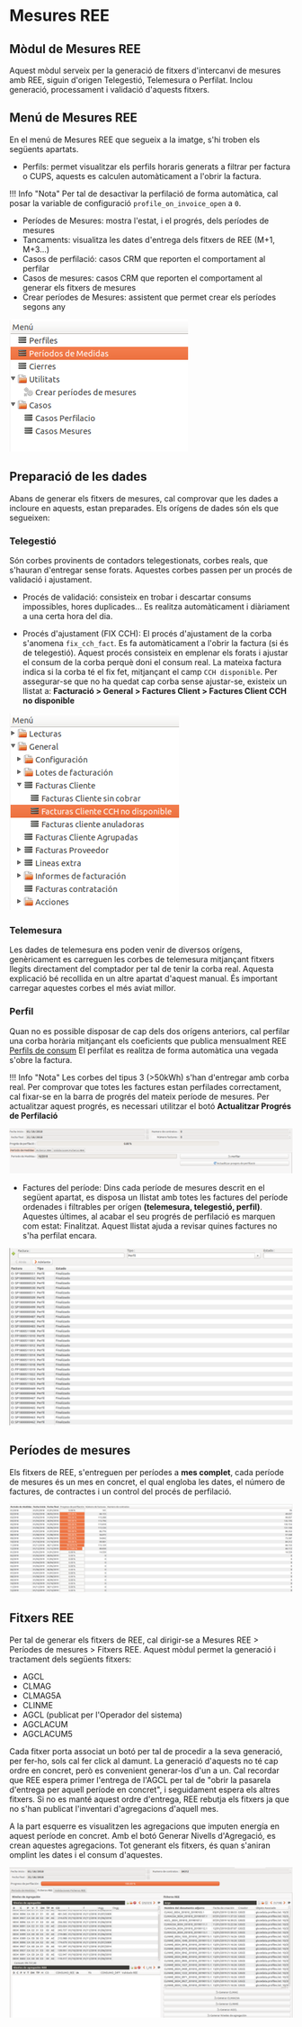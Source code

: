# Mesures REE

## Mòdul de Mesures REE

Aquest mòdul serveix per la generació de fitxers d'intercanvi de mesures amb
REE, siguin d'origen Telegestió, Telemesura o Perfilat.
Inclou generació, processament i validació d'aquests fitxers.

## Menú de Mesures REE

En el menú de Mesures REE que segueix a la imatge, s'hi troben els següents
apartats.

* Perfils: permet visualitzar els perfils horaris generats a filtrar per
factura o CUPS, aquests es calculen automàticament a l'obrir la factura.

!!! Info "Nota"
    Per tal de desactivar la perfilació de forma automàtica, cal posar la
    variable de configuració `profile_on_invoice_open` a `0`.

* Períodes de Mesures: mostra l'estat, i el progrés, dels períodes de mesures
* Tancaments: visualitza les dates d'entrega dels fitxers de REE (M+1, M+3...)
* Casos de perfilació: casos CRM que reporten el comportament al perfilar
* Casos de mesures: casos CRM que reporten el comportament al generar els
fitxers de mesures
* Crear períodes de Mesures: assistent que permet crear els períodes segons any

![](_static/medidas/menu_general.png)

## Preparació de les dades

Abans de generar els fitxers de mesures, cal comprovar que les dades a incloure
en aquests, estan preparades. Els orígens de dades són els que segueixen:

### Telegestió
Són corbes provinents de contadors telegestionats, corbes reals, que s'hauran
d'entregar sense forats.
Aquestes corbes passen per un procés de validació i ajustament.

* Procés de validació:
consisteix en trobar i descartar consums impossibles, hores duplicades... Es
realitza automàticament i diàriament a una certa hora del dia.

* Procés d'ajustament (FIX CCH):
El procés d'ajustament de la corba s'anomena `fix_cch_fact`. Es fa
automàticament a l'obrir la factura (si és de telegestió). Aquest procés
consisteix en emplenar els forats i ajustar el consum de la corba perquè doni
el consum real.
La mateixa factura indica si la corba té el fix fet, mitjançant el camp
`CCH disponible`.
Per assegurar-se que no ha quedat cap corba sense ajustar-se, existeix un
llistat a:
**Facturació > General > Factures Client > Factures Client CCH no disponible**

![](_static/medidas/factures_cch_no_disponible.png)

### Telemesura

Les dades de telemesura ens poden venir de diversos orígens, genèricament es
carreguen les corbes de telemesura mitjançant fitxers llegits directament del
comptador per tal de tenir la corba real. Aquesta explicació bé recollida en un
altre apartat d'aquest manual. És important carregar aquestes corbes el més
aviat millor.

### Perfil
Quan no es possible disposar de cap dels dos orígens anteriors, cal perfilar
una corba horària mitjançant els coeficients que publica mensualment
REE [Perfils de consum](https://www.ree.es/es/actividades/operacion-del-sistema-electrico/medidas-electricas)
El perfilat es realitza de forma automàtica una vegada s'obre la factura.

!!! Info "Nota"
    Les corbes del tipus 3 (>50kWh) s'han d'entregar amb corba real.
Per comprovar que totes les factures estan perfilades correctament, cal fixar-se
en la barra de progrés del mateix període de mesures. Per actualitzar aquest
progrés, es necessari utilitzar el botó **Actualitzar Progrés de Perfilació**

![](_static/medidas/actualitzar_perfilacio.png)

* Factures del període:
Dins cada període de mesures descrit en el següent apartat, es disposa un
llistat amb totes les factures del període ordenades i filtrables per orígen
**(telemesura, telegestió, perfil)**. Aquestes últimes, al acabar el seu progrés
de perfilació es marquen com estat: Finalitzat. Aquest llistat ajuda a revisar
quines factures no s'ha perfilat encara.

![](_static/medidas/factures_periode.png)

## Períodes de mesures

Els fitxers de REE, s'entreguen per períodes a **mes complet**, cada període de
mesures és un mes en concret, el qual engloba les dates, el número de factures,
de contractes i un control del procés de perfilació.

![](_static/medidas/periodes_mesures.png)

## Fitxers REE

Per tal de generar els fitxers de REE, cal dirigir-se a Mesures REE > Períodes
de mesures > Fitxers REE.
Aquest mòdul permet la generació i tractament dels següents fitxers:

* AGCL
* CLMAG
* CLMAG5A
* CLINME
* AGCL (publicat per l'Operador del sistema)
* AGCLACUM
* AGCLACUM5

Cada fitxer porta associat un botó per tal de procedir a la seva generació, per
fer-ho, sols cal fer click al damunt. La generació d'aquests no té cap ordre en
concret, però es convenient generar-los d'un a un. Cal recordar que REE espera
primer l'entrega de l'AGCL per tal de "obrir la pasarela d'entrega per aquell
període en concret", i seguidament espera els altres fitxers. Si no es manté
aquest ordre d'entrega, REE rebutja els fitxers ja que no s'han publicat
l'inventari d'agregacions d'aquell mes.

A la part esquerre es visualitzen les agregacions que imputen energía en aquest
període en concret. Amb el botó Generar Nivells d'Agregació, es crean aquestes
agregacions. Tot generant els fitxers, és quan s'aniran omplint les dates i el
consum d'aquestes.

![](_static/medidas/mesures_ree.png)
